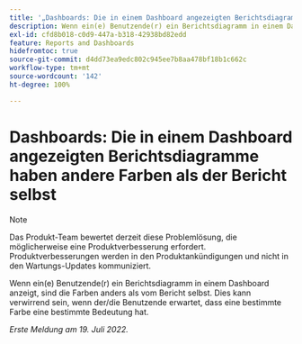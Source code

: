 ```yaml
---
title: '„Dashboards: Die in einem Dashboard angezeigten Berichtsdiagramme haben andere Farben als der Bericht selbst.“'
description: Wenn ein(e) Benutzende(r) ein Berichtsdiagramm in einem Dashboard anzeigt, sind die Farben anders als vom Bericht selbst. Dies kann verwirrend sein, wenn der/die Benutzende erwartet, dass eine bestimmte Farbe eine bestimmte Bedeutung hat.
exl-id: cfd8b018-c0d9-447a-b318-42938bd82edd
feature: Reports and Dashboards
hidefromtoc: true
source-git-commit: d4dd73ea9edc802c945ee7b8aa478bf18b1c662c
workflow-type: tm+mt
source-wordcount: '142'
ht-degree: 100%

---
```


# Dashboards: Die in einem Dashboard angezeigten Berichtsdiagramme haben andere Farben als der Bericht selbst

<!--Converted to story-->

>[!NOTE]
>
>Das Produkt-Team bewertet derzeit diese Problemlösung, die möglicherweise eine Produktverbesserung erfordert. Produktverbesserungen werden in den Produktankündigungen und nicht in den Wartungs-Updates kommuniziert.

Wenn ein(e) Benutzende(r) ein Berichtsdiagramm in einem Dashboard anzeigt, sind die Farben anders als vom Bericht selbst. Dies kann verwirrend sein, wenn der/die Benutzende erwartet, dass eine bestimmte Farbe eine bestimmte Bedeutung hat.

_Erste Meldung am 19. Juli 2022._
